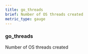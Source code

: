 ```yaml
---
title: go_threads
brief: Number of OS threads created
metric_type: gauge
---
```

### go_threads

Number of OS threads created